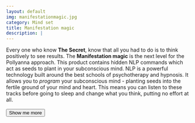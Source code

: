 ```yaml
---
layout: default
img: manifestationmagic.jpg
category: Mind set
title: Manifestation magic
description: |
---
```

Every one who know **The Secret**, know that all you had to do is to think positively to see results. The **Manifestation magic** is the next level for the Pollyanna approach. This product contains hidden NLP commands which act as seeds to plant in your subconscious mind. NLP is a powerful technology built around the best schools of psychotherapy and hypnosis. It allows you to _program_ your subconscious mind - planting seeds into the fertile ground of your mind and heart. This means you can listen to these tracks before going to sleep and change what you  think, putting no effort at all.
  <br>
  <br>
  <button class="button" onclick="alert('click')">Show me more</button>
